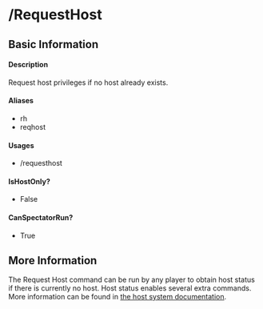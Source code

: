 # /RequestHost

## Basic Information

#### Description
Request host privileges if no host already exists.

#### Aliases
- rh
- reqhost

#### Usages
- /requesthost

#### IsHostOnly?
- False

#### CanSpectatorRun?
- True

## More Information
The Request Host command can be run by any player to obtain host status if there is currently no host. 
Host status enables several extra commands. More information can be found in [the host system documentation](../Host.md).
